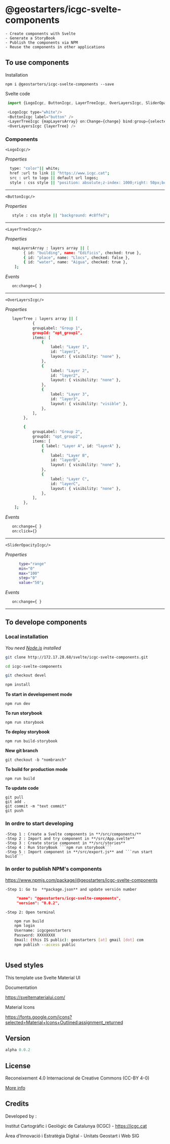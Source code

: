 # @geostarters/icgc-svelte-components


    - Create components with Svelte
    - Generate a StoryBook 
    - Publish the components via NPM
    - Reuse the components in other applications

## To use components

Installation
```
npm i @geostarters/icgc-svelte-components --save
```

Svelte code

```javascript
 import {LogoIcgc, ButtonIcgc, LayerTreeIcgc, OverLayersIcgc, SliderOpacityIcgc} from "@geostarters/icgc-svelte-components";

 <LogoIcgc type="white"/>
 <ButtonIcgc label="button" />
 <LayerTreeIcgc {mapLayersArray} on:Change={change} bind:group={selected} />
 <OverLayersIcgc {layerTree} />

```

### Components


  ```<LogoIcgc/>```

  *Properties*
```bash
  type: "color"|| white;
  href :url to link || "https://www.icgc.cat";
  src : url to logo || default url logos;
  style : css style || "position: absolute;z-index: 1000;right: 50px;bottom:10px";
```
<hr>

  ```<ButtonIcgc/>```

  *Properties*
```bash
   style : css style || "background: #c8ffe7";
```
<hr>

```<LayerTreeIcgc/>```

  *Properties*
```bash
   mapLayersArray : layers array || [
        { id: "building", name: "Edificis", checked: true },
        { id: "place", name: "Llocs", checked: false },
        { id: "water", name: "Aigua", checked: true },
    ];
```
*Events*
```bash
   on:change={ }
```

<hr>

```<OverLayersIcgc/>```

  *Properties*
```bash
   layerTree : layers array || [
        	{
			groupLabel: "Group 1",
			groupId: "opt_group1",
			items: [
				{
					label: "Layer 1",
					id: "layer1",
					layout: { visibility: "none" },
				},
				{
					label: "Layer 2",
					id: "layer2",
					layout: { visibility: "none" },
				},
				{
					label: "Layer 3",
					id: "layer3",
					layout: { visibility: "visible" },
				},
			],
		},

		{
			groupLabel: "Group 2",
			groupId: "opt_group2",
			items: [
				{ label: "Layer A", id: "layerA" },
				{
					label: "Layer B",
					id: "layerB",
					layout: { visibility: "none" },
				},
				{
					label: "Layer C",
					id: "layerC",
					layout: { visibility: "none" },
				},
			],
		},
    ];
```
*Events*
```bash
   on:change={ }
   on:click={}
```

<hr>

  ```<SliderOpacityIcgc/>```

  *Properties*
```bash
      type="range"
      min="0"
      max="100"
      step="0"
      value="50";
```
*Events*
```bash
   on:change={ }
```
<hr>


## To develope components

 ### Local installation

*You need [Node.js](https://nodejs.org) installed*

```bash
git clone http://172.17.28.68/svelte/icgc-svelte-components.git

cd icgc-svelte-components

git checkout devel

npm install

```

**To start in developement mode**

```
npm run dev
```

**To run storybook**

```
npm run storybook
```

**To deploy storybook**

```
npm run build-storybook
```


**New git branch**

```
git checkout -b "nombranch"
```

**To build for production mode**

```
npm run build
```

**To update code**

```git
git pull
git add .
git commit -m "text commit"
git push
```

### In ordre to start developing

    -Step 1 : Create a Svelte components in **/src/components/**
    -Step 2 : Import and try component in **/src/App.svelte**
    -Step 3 : Create storie component in **/src/stories** 
    -Step 4 : Run StoryBook ```npm run storybook```
    -Step 5 : Import component in **/src/export.js** and ```run start build```

### In order to publish NPM's components    

https://www.npmjs.com/package/@geostarters/icgc-svelte-components


    -Step 1: Go to  **package.json** and update versión number
     
```json
     "name": "@geostarters/icgc-svelte-components",
     "version": "0.0.2",
```
    -Step 2: Open terminal
     
```bash
    npm run build
    npm login
    Username: icgcgeostarters
    Password: XXXXXXXX
    Email: (this IS public): geostarters [at] gmail [dot] com
    npm publish --access public 
    
```

## Used styles

This template use Svelte Material UI 

Documentation 

https://sveltematerialui.com/


Material Icons

https://fonts.google.com/icons?selected=Material+Icons+Outlined:assignment_returned

## Version

```javascript
alpha 0.0.2
```
## License

Reconeixement 4.0 Internacional de Creative Commons
(CC-BY 4-0)

[More info](https://www.icgc.cat/L-ICGC/Informacio-publica/Transparencia/Reutilitzacio-de-la-informacio)

##  Credits            

Developed by :

Institut Cartogràfic i Geològic de Catalunya (ICGC) - https://icgc.cat

Àrea d’Innovació i Estratègia Digital - Unitats Geostart i Web SIG

